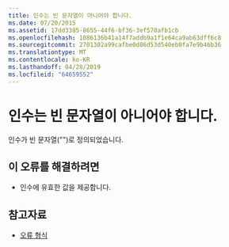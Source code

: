 ```yaml
---
title: 인수는 빈 문자열이 아니어야 합니다.
ms.date: 07/20/2015
ms.assetid: 17dd3385-8655-44f6-bf36-3ef570afb1cb
ms.openlocfilehash: 1086136b41a14f7addb9a1f1e64ca9ab63dff6c8
ms.sourcegitcommit: 2701302a99cafbe0d86d53d540eb0fa7e9b46b36
ms.translationtype: MT
ms.contentlocale: ko-KR
ms.lasthandoff: 04/28/2019
ms.locfileid: "64659552"
---
```

# <a name="argument-cannot-be-an-empty-string"></a>인수는 빈 문자열이 아니어야 합니다.
인수가 빈 문자열("")로 정의되었습니다.  
  
## <a name="to-correct-this-error"></a>이 오류를 해결하려면  
  
- 인수에 유효한 값을 제공합니다.  
  
## <a name="see-also"></a>참고자료

- [오류 형식](../../visual-basic/programming-guide/language-features/error-types.md)
